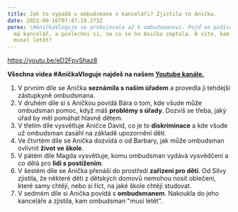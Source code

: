 ```yaml
---
title: Jak to vypadá u ombudsmana v kanceláři? Zjistila to Anička.
date: 2022-09-16T07:47:19.273Z
perex: \#AničkaVloguje se probojovala až k ombudsmanovi. Pojď se podívat, jakou
  má kancelář, a poslechni si, na co se ho Anička zeptala. A víte, kam ombudsman
  musel letět?
---
```

https://youtu.be/eD2FpvShaz8

**V﻿šechna videa #AničkaVloguje najdeš na našem [Youtube kanále.](https://youtube.com/playlist?list=PLWNv_IxgJdEJRcfAUHCC1fZ6J1NiW4qh2)** 

1. V﻿ prvním díle se Anička **seznámila s naším úřadem** a provedla ji tehdejší zástupkyně ombudsmana. 
2. V﻿ druhém díle si s Aničkou povídá Bára o tom, kde všude může ombudsman pomoc, když máš **problémy s úřady**. Dozvíš se třeba, jaký úřad by měl pomáhat hlavně dětem.
3. V﻿ třetím díle vysvětluje Aničce David, co je to **diskriminace** a kde všude už ombudsman zasáhl na základě upozornění dětí. 
4. V﻿e čtvrtém díle se Anička dozvídá o od Barbary, jak může ombudsman ovlivnit **život ve škole**. 
5. V﻿ pátém díle Magda vysvětluje, komu ombudsman vydává vysvědčení a co dělá pro **lidi s postižením**. 
6. V﻿ šestém díle se Anička přenáší do prostředí **zařízení pro děti**. Od Silvy zjistila, že některé děti z dětských domovů nemohou nosit oblečení, které samy chtějí, nebo si říct, na jaké škole chtějí studovat.
7. V﻿ sedmém díle si Anička povídá s **ombudsmanem**. Nakoukla do jeho kanceláře a zjistila, kam ombudsman "musí letět".